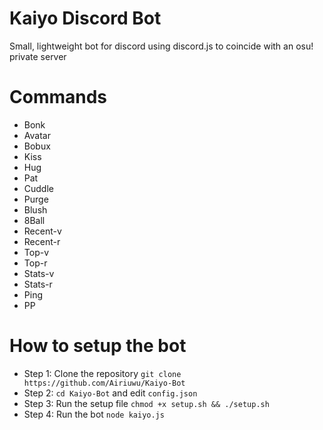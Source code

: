 # Kaiyo Discord Bot
Small, lightweight bot for discord using discord.js to coincide with an osu! private server

# Commands
* Bonk
* Avatar
* Bobux
* Kiss
* Hug
* Pat
* Cuddle
* Purge
* Blush
* 8Ball
* Recent-v
* Recent-r
* Top-v
* Top-r
* Stats-v
* Stats-r
* Ping
* PP

# How to setup the bot
* Step 1: Clone the repository `git clone https://github.com/Airiuwu/Kaiyo-Bot`
* Step 2: `cd Kaiyo-Bot` and edit `config.json`
* Step 3: Run the setup file `chmod +x setup.sh && ./setup.sh`
* Step 4: Run the bot `node kaiyo.js`

